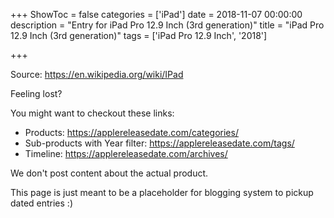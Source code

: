 +++
ShowToc = false
categories = ['iPad']
date = 2018-11-07 00:00:00
description = "Entry for iPad Pro 12.9 Inch (3rd generation)"
title = "iPad Pro 12.9 Inch (3rd generation)"
tags = ['iPad Pro 12.9 Inch', '2018']

+++

Source: https://en.wikipedia.org/wiki/IPad

Feeling lost?

You might want to checkout these links:
- Products: https://applereleasedate.com/categories/
- Sub-products with Year filter: https://applereleasedate.com/tags/
- Timeline: https://applereleasedate.com/archives/

We don't post content about the actual product. 



This page is just meant to be a placeholder for blogging system to pickup dated entries :)


